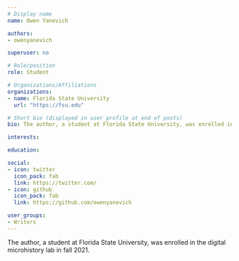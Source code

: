 ```yaml
---
# Display name
name: Owen Yanevich

authors:
- owenyanevich

superuser: no

# Role/position
role: Student

# Organizations/Affiliations
organizations:
- name: Florida State University
  url: "https://fsu.edu"

# Short bio (displayed in user profile at end of posts)
bio: The author, a student at Florida State University, was enrolled in the digital microhistory lab in fall 2021.

interests:

education:

social:
- icon: twitter
  icon_pack: fab
  link: https://twitter.com/
- icon: github
  icon_pack: fab
  link: https://github.com/owenyanevich

user_groups:
- Writers
---
```

The author, a student at Florida State University, was enrolled in the digital microhistory lab in fall 2021.
